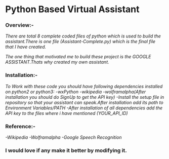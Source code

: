 # Python Based Virtual Assistant


### Overview:-
*There are total 8 complete coded files of python which is used to build the assistant.There is one file (Assistant-Complete.py) which is the final file that I have created.*

*The one thing that motivated me to build these project is the GOOGLE ASSISTANT.Thats why created my own assistant.*


### Installation:-
*To Work with these code you should have following dependencies installed on python2 or python3:
-wxPython
-wikipedia
-wolframalpha(After installation you should do SignUp to get the API key)
-Install the setup file in repository so that your assistant can speak.After installation add its path to Environment Variables/PATH
-After installation of all dependencies add the API key to the files where i have mentioned (YOUR_API_ID)*


### Reference:-
*-Wikipedia
-Wolframalpha
-Google Speech Recognition*


### I would love if any make it better by modifying it.

